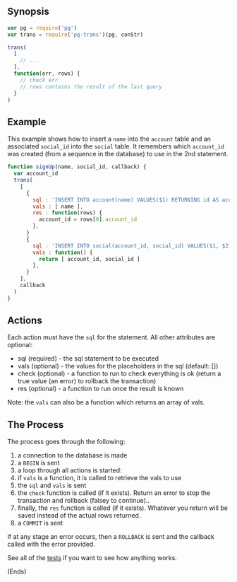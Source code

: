 

## Synopsis ##

```js
var pg = require('pg')
var trans = require('pg-trans')(pg, conStr)

trans(
  [
    // ...
  ],
  function(err, rows) {
    // check err
    // rows contains the result of the last query
  }
)
```

## Example

This example shows how to insert a `name` into the `account` table and an associated `social_id` into the `social`
table. It remembers which `account_id` was created (from a sequence in the database) to use in the 2nd statement.

```js
function signUp(name, social_id, callback) {
  var account_id
  trans(
    [
      {
        sql : 'INSERT INTO account(name) VALUES($1) RETURNING id AS account_id',
        vals : [ name ],
        res : function(rows) {
          account_id = rows[0].account_id
        },
      }
      {
        sql : 'INSERT INTO social(account_id, social_id) VALUES($1, $2) RETURNING id AS social_id',
        vals : function() {
          return [ account_id, social_id ]
        },
      }
    ],
    callback
  )
}
```

## Actions ##

Each action must have the `sql` for the statement. All other attributes are optional:

* sql (required) - the sql statement to be executed
* vals (optional) - the values for the placeholders in the sql (default: [])
* check (optional) - a function to run to check everything is ok (return a true value (an error) to rollback the transaction)
* res (optional) - a function to run once the result is known

Note: the `vals` can also be a function which returns an array of vals.

## The Process ##

The process goes through the following:

1. a connection to the database is made
2. a `BEGIN` is sent
3. a loop through all actions is started:
  1. if `vals` is a function, it is called to retrieve the vals to use
  2. the `sql` and `vals` is sent
  3. the `check` function is called (if it exists). Return an error to stop the transaction and rollback (falsey to continue)..
  4. finally, the `res` function is called (if it exists). Whatever you return will be saved instead of the actual rows returned.
4. a `COMMIT` is sent

If at any stage an error occurs, then a `ROLLBACK` is sent and the callback called with the error provided.

See all of the [tests](https://github.com/chilts/pg-trans/tree/master/test) if you want to see how anything works.

(Ends)
